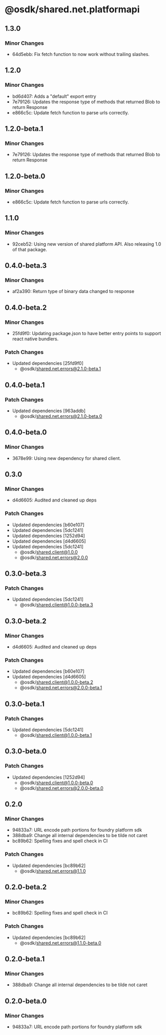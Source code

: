 # @osdk/shared.net.platformapi

## 1.3.0

### Minor Changes

- 64d5ebb: Fix fetch function to now work without trailing slashes.

## 1.2.0

### Minor Changes

- bd6d407: Adds a "default" export entry
- 7e79126: Updates the response type of methods that returned Blob to return Response
- e866c5c: Update fetch function to parse urls correctly.

## 1.2.0-beta.1

### Minor Changes

- 7e79126: Updates the response type of methods that returned Blob to return Response

## 1.2.0-beta.0

### Minor Changes

- e866c5c: Update fetch function to parse urls correctly.

## 1.1.0

### Minor Changes

- 92ceb52: Using new version of shared platform API. Also releasing 1.0 of that package.

## 0.4.0-beta.3

### Minor Changes

- af2a390: Return type of binary data changed to response

## 0.4.0-beta.2

### Minor Changes

- 25fd9f0: Updating package.json to have better entry points to support react native bundlers.

### Patch Changes

- Updated dependencies [25fd9f0]
  - @osdk/shared.net.errors@2.1.0-beta.1

## 0.4.0-beta.1

### Patch Changes

- Updated dependencies [963addb]
  - @osdk/shared.net.errors@2.1.0-beta.0

## 0.4.0-beta.0

### Minor Changes

- 3678e99: Using new dependency for shared client.

## 0.3.0

### Minor Changes

- d4d6605: Audited and cleaned up deps

### Patch Changes

- Updated dependencies [b60e107]
- Updated dependencies [5dc1241]
- Updated dependencies [1252d94]
- Updated dependencies [d4d6605]
- Updated dependencies [5dc1241]
  - @osdk/shared.client@1.0.0
  - @osdk/shared.net.errors@2.0.0

## 0.3.0-beta.3

### Patch Changes

- Updated dependencies [5dc1241]
  - @osdk/shared.client@1.0.0-beta.3

## 0.3.0-beta.2

### Minor Changes

- d4d6605: Audited and cleaned up deps

### Patch Changes

- Updated dependencies [b60e107]
- Updated dependencies [d4d6605]
  - @osdk/shared.client@1.0.0-beta.2
  - @osdk/shared.net.errors@2.0.0-beta.1

## 0.3.0-beta.1

### Patch Changes

- Updated dependencies [5dc1241]
  - @osdk/shared.client@1.0.0-beta.1

## 0.3.0-beta.0

### Patch Changes

- Updated dependencies [1252d94]
  - @osdk/shared.client@1.0.0-beta.0
  - @osdk/shared.net.errors@2.0.0-beta.0

## 0.2.0

### Minor Changes

- 94833a7: URL encode path portions for foundry platform sdk
- 388dba9: Change all internal dependencies to be tilde not caret
- bc89b62: Spelling fixes and spell check in CI

### Patch Changes

- Updated dependencies [bc89b62]
  - @osdk/shared.net.errors@1.1.0

## 0.2.0-beta.2

### Minor Changes

- bc89b62: Spelling fixes and spell check in CI

### Patch Changes

- Updated dependencies [bc89b62]
  - @osdk/shared.net.errors@1.1.0-beta.0

## 0.2.0-beta.1

### Minor Changes

- 388dba9: Change all internal dependencies to be tilde not caret

## 0.2.0-beta.0

### Minor Changes

- 94833a7: URL encode path portions for foundry platform sdk
